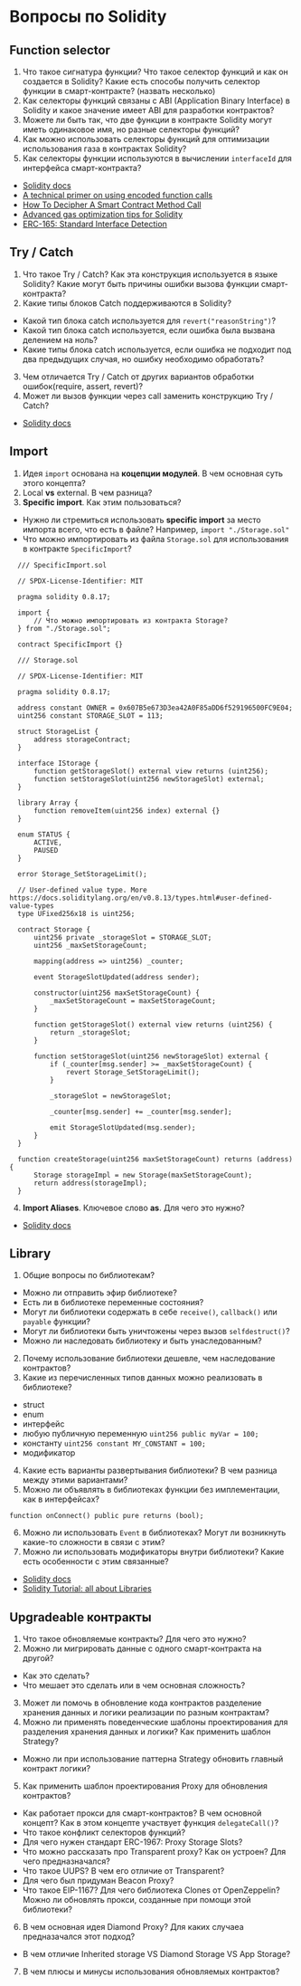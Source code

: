 # Вопросы по Solidity

## Function selector

1. Что такое сигнатура функции? Что такое селектор функций и как он создается в Solidity? Какие есть способы получить селектор функции в смарт-контракте? (назвать несколько)
2. Как селекторы функций связаны с ABI (Application Binary Interface) в Solidity и какое значение имеет ABI для разработки контрактов?
3. Можете ли быть так, что две функции в контракте Solidity могут иметь одинаковое имя, но разные селекторы функций?
4. Как можно использовать селекторы функций для оптимизации использования газа в контрактах Solidity?
5. Как селекторы функции используются в вычислении `interfaceId` для интерфейса смарт-контракта?

-   [Solidity docs](https://docs.soliditylang.org/en/develop/abi-spec.html#function-selector)
-   [A technical primer on using encoded function calls](https://medium.com/linum-labs/a-technical-primer-on-using-encoded-function-calls-50e2b9939223)
-   [How To Decipher A Smart Contract Method Call](https://medium.com/@hayeah/how-to-decipher-a-smart-contract-method-call-8ee980311603)
-   [Advanced gas optimization tips for Solidity](https://coinsbench.com/advanced-gas-optimizations-tips-for-solidity-85c47f413dc5#:~:text=to%20gas%20specifications.-,Function%20names,-Solidity%20compiler%20reads)
-   [ERC-165: Standard Interface Detection](https://github.com/fullstack-development/blockchain-wiki/blob/main/EIPs/erc-165.md)

## Try / Catch

1. Что такое Try / Catch? Как эта конструкция используется в языке Solidity? Какие могут быть причины ошибки вызова функции смарт-контракта?
2. Какие типы блоков Catch поддерживаются в Solidity?
  - Какой тип блока catch используется для ```revert("reasonString")```?
  - Какой тип блока catch используется, если ошибка была вызвана делением на ноль?
  - Какие типы блока catch используется, если ошибка не подходит под два предыдущих случая, но ошибку необходимо обработать?
3. Чем отличается Try / Catch от других вариантов обработки ошибок(require, assert, revert)?
4. Может ли вызов функции через call заменить конструкцию Try / Catch?

- [Solidity docs](https://docs.soliditylang.org/en/v0.8.19/control-structures.html#try-catch)

## Import

1. Идея ```import``` основана на **коцепции модулей**. В чем основная суть этого концепта?
2. Local **vs** external. В чем разница?
3. **Specific import**. Как этим пользоваться?
  - Нужно ли стремиться использовать **specific import** за место импорта всего, что есть в файле? Например, ```import "./Storage.sol"```
  - Что можно импортировать из файла ```Storage.sol``` для использования в контракте ```SpecificImport```?

  ```solidity
    /// SpecificImport.sol

    // SPDX-License-Identifier: MIT

    pragma solidity 0.8.17;

    import {
        // Что можно импортировать из контракта Storage?
    } from "./Storage.sol";

    contract SpecificImport {}
  ```

  ```solidity
    /// Storage.sol

    // SPDX-License-Identifier: MIT

    pragma solidity 0.8.17;

    address constant OWNER = 0x607B5e673D3ea42A0F85aDD6f529196500FC9E04;
    uint256 constant STORAGE_SLOT = 113;

    struct StorageList {
        address storageContract;
    }

    interface IStorage {
        function getStorageSlot() external view returns (uint256);
        function setStorageSlot(uint256 newStorageSlot) external;
    }

    library Array {
        function removeItem(uint256 index) external {}
    }

    enum STATUS {
        ACTIVE,
        PAUSED
    }

    error Storage_SetStorageLimit();

    // User-defined value type. More https://docs.soliditylang.org/en/v0.8.13/types.html#user-defined-value-types
    type UFixed256x18 is uint256;

    contract Storage {
        uint256 private _storageSlot = STORAGE_SLOT;
        uint256 _maxSetStorageCount;

        mapping(address => uint256) _counter;

        event StorageSlotUpdated(address sender);

        constructor(uint256 maxSetStorageCount) {
            _maxSetStorageCount = maxSetStorageCount;
        }

        function getStorageSlot() external view returns (uint256) {
            return _storageSlot;
        }

        function setStorageSlot(uint256 newStorageSlot) external {
            if (_counter[msg.sender] >= _maxSetStorageCount) {
                revert Storage_SetStorageLimit();
            }

            _storageSlot = newStorageSlot;

            _counter[msg.sender] += _counter[msg.sender];

            emit StorageSlotUpdated(msg.sender);
        }
    }

    function createStorage(uint256 maxSetStorageCount) returns (address)  {
        Storage storageImpl = new Storage(maxSetStorageCount);
        return address(storageImpl);
    }

   ```
4. **Import Aliases**. Ключевое слово **as**. Для чего это нужно?

- [Solidity docs](https://docs.soliditylang.org/en/v0.8.19/layout-of-source-files.html#importing-other-source-files)

## Library

1. Общие вопросы по библиотекам?
  - Можно ли отправить эфир библиотеке?
  - Есть ли в библиотеке переменные состояния?
  - Могут ли библиотеки содержать в себе ```receive()```, ```callback()``` или ```payable``` функции?
  - Могут ли библиотеки быть уничтожены через вызов ```selfdestruct()```?
  - Можно ли наследовать библиотеку и быть унаследованным?
2. Почему использование библиотеки дешевле, чем наследование контрактов?
3. Какие из перечисленных типов данных можно реализовать в библиотеке?
  - struct
  - enum
  - интерфейс
  - любую публичную переменную ```uint256 public myVar = 100;```
  - константу ```uint256 constant MY_CONSTANT = 100;```
  - модификатор
4. Какие есть варианты развертывания библиотеки? В чем разница между этими вариантами?
5. Можно ли объявлять в библиотеках функции без имплементации, как в интерфейсах?
  ```solidity
  function onConnect() public pure returns (bool);
  ```
6. Можно ли использовать ```Event``` в библиотеках? Могут ли возникнуть какие-то сложности в связи с этим?
7. Можно ли использовать модификаторы внутри библиотеки? Какие есть особенности с этим связанные?

- [Solidity docs](https://docs.soliditylang.org/en/v0.8.19/contracts.html#libraries)
- [Solidity Tutorial: all about Libraries](https://jeancvllr.medium.com/solidity-tutorial-all-about-libraries-762e5a3692f9)


## Upgradeable контракты

1. Что такое обновляемые контракты? Для чего это нужно?
2. Можно ли мигрировать данные с одного смарт-контракта на другой?

-   Как это сделать?
-   Что мешает это сделать или в чем основная сложность?

3. Может ли помочь в обновление кода контрактов разделение хранения данных и логики реализации по разным контрактам?
4. Можно ли применять поведенческие шаблоны проектирования для разделения хранения данных и логики? Как применить шаблон Strategy?

-   Можно ли при использование паттерна Strategy обновить главный контракт логики?

5. Как применить шаблон проектирования Proxy для обновления контрактов?

-   Как работает прокси для смарт-контрактов? В чем основной концепт? Как в этом концепте участвует функция `delegateCall()`?
-   Что такое конфликт селекторов функций?
-   Для чего нужен стандарт ERC-1967: Proxy Storage Slots?
-   Что можно рассказать про Transparent proxy? Как он устроен? Для чего предназначался?
-   Что такое UUPS? В чем его отличие от Transparent?
-   Для чего был придуман Beacon Proxy?
-   Что такое EIP-1167? Для чего библиотека Clones от OpenZeppelin? Можно ли обновлять прокси, созданные при помощи этой библиотеки?

6. В чем основная идея Diamond Proxy? Для каких случаеа предназачался этот подход?

-   В чем отличие Inherited storage VS Diamond Storage VS App Storage?

7. В чем плюсы и минусы использования обновляемых контрактов?
